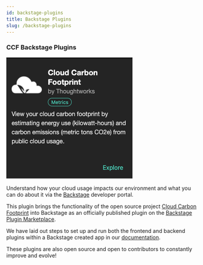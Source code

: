 ```yaml
---
id: backstage-plugins
title: Backstage Plugins
slug: /backstage-plugins
---
```


### CCF Backstage Plugins

![](../static/img/ccf-backstage-plugin.png)

Understand how your cloud usage impacts our environment and what you can do about it via the [Backstage](https://backstage.io/) developer portal.

This plugin brings the functionality of the open source project [Cloud Carbon Footprint](https://www.cloudcarbonfootprint.org/) into Backstage as an officially published plugin on the [Backstage Plugin Marketplace](https://backstage.io/plugins).

We have laid out steps to set up and run both the frontend and backend plugins within a Backstage created app in our [documentation](https://github.com/cloud-carbon-footprint/ccf-backstage-plugin).

These plugins are also open source and open to contributors to constantly improve and evolve!

